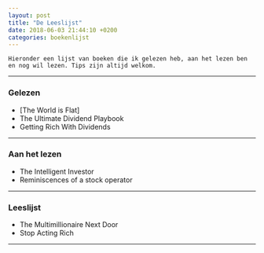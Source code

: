 ```yaml
---
layout: post
title: "De Leeslijst"
date: 2018-06-03 21:44:10 +0200
categories: boekenlijst
---
```

`Hieronder een lijst van boeken die ik gelezen heb, aan het lezen ben en nog wil lezen. Tips zijn altijd welkom.`

---

### **Gelezen**
* [The World is Flat]
* The Ultimate Dividend Playbook
* Getting Rich With Dividends

---

### **Aan het lezen**
* The Intelligent Investor
* Reminiscences of a stock operator

---

### **Leeslijst**
* The Multimillionaire Next Door
* Stop Acting Rich

---
